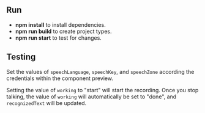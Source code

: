 ## Run

- **npm install** to install dependencies.
- **npm run build** to create project types.
- **npm run start** to test for changes.


## Testing

Set the values of `speechLanguage`, `speechKey`, and `speechZone` according the credentials within the component preview.

Setting the value of `working` to "start" will start the recording. Once you stop talking, the value of `working` will automatically be set to "done", and `recognizedText` will be updated.
